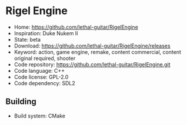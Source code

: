 # Rigel Engine

- Home: https://github.com/lethal-guitar/RigelEngine
- Inspiration: Duke Nukem II
- State: beta
- Download: https://github.com/lethal-guitar/RigelEngine/releases
- Keyword: action, game engine, remake, content commercial, content original required, shooter
- Code repository: https://github.com/lethal-guitar/RigelEngine.git
- Code language: C++
- Code license: GPL-2.0
- Code dependency: SDL2

## Building

- Build system: CMake
